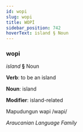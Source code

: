```yaml
---
id: wopi
slug: wopi
title: WOPİ
sidebar_position: 742
hoverText: island § Noun
---
```


### wopi

*island* **§** Noun

**Verb**: to be an island

**Noun**: island

**Modifier**: island-related

Mapudungun wapi /wapi/

*Araucanian Language Family*